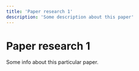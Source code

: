 ```yaml
---
title: 'Paper research 1'
description: 'Some description about this paper'
---
```


# Paper research 1

Some info about this particular paper.

